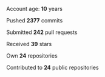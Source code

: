 Account age: **10** years

Pushed **2377** commits

Submitted **242** pull requests

Received **39** stars

Own **24** repositories

Contributed to **24** public repositories
